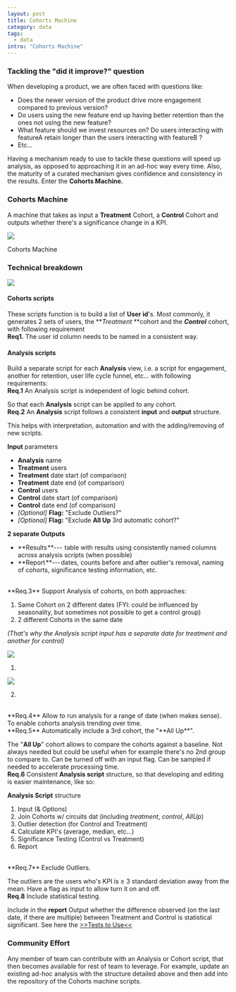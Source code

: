 ```yaml
---
layout: post
title: Cohorts Machine
category: data
tags:
  - data
intro: "Cohorts Machine"
---
```


### Tackling the "did it improve?" question

When developing a product, we are often faced with questions like:

-   Does the newer version of the product drive more engagement compared to previous version?
-   Do users using the new feature end up having better retention than the ones not using the new feature?
-   What feature should we invest resources on? Do users interacting with featureA retain longer than the users interacting with featureB ?
-   Etc... 

Having a mechanism ready to use to tackle these questions will speed up analysis, as opposed to approaching it in an ad-hoc way every time. Also, the maturity of a curated mechanism gives confidence and consistency in the results. Enter the **Cohorts Machine.**

### Cohorts Machine

A machine that takes as input a **Treatment** Cohort, a **Control** Cohort and outputs whether there's a significance change in a KPI.

![](https://cdn-images-1.medium.com/max/900/1*YZkSzPJnjTPoz_5gypVobA.png)

Cohorts Machine

### Technical breakdown

![](https://cdn-images-1.medium.com/max/900/1*q97GhbprWpxc89No9ZOOQg.png)

#### Cohorts scripts

These scripts function is to build a list of **User id**'s. Most commonly, it generates 2 sets of users, the ***Treatment* **cohort and the ***Control*** cohort, with following requirement
<br/>
**Req1.** The user id column needs to be named in a consistent way.

#### Analysis scripts

Build a separate script for each **Analysis** view, i.e. a script for engagement, another for retention, user life cycle funnel, etc... with following requirements:
<br/>
**Req.1** An Analysis script is independent of logic behind cohort. 

So that each **Analysis** script can be applied to any cohort.
<br/>
**Req.2** An **Analysis** script follows a consistent **input** and **output** structure.

This helps with interpretation, automation and with the adding/removing of new scripts.

**Input** parameters

-   **Analysis** name
-   **Treatment** users
-   **Treatment** date start (of comparison)
-   **Treatment** date end (of comparison)
-   **Control** users
-   **Control** date start (of comparison)
-   **Control** date end (of comparison)
-   *[Optional]* **Flag:** "Exclude Outliers?"
-   *[Optional]* **Flag:** "Exclude **All Up** 3rd automatic cohort?"

**2 separate Outputs**

-   **Results **---  table with results using consistently named columns across analysis scripts (when possible)
-   **Report **--- dates, counts before and after outlier's removal, naming of cohorts, significance testing information, etc.
<br/>
**Req.3** Support Analysis of cohorts, on both approaches:

1.  Same Cohort on 2 different dates (FYI: could be influenced by seasonality, but sometimes not possible to get a control group)
2.  2 different Cohorts in the same date

*(That's why the Analysis script input has a separate date for treatment and another for control)*

![](https://cdn-images-1.medium.com/max/900/1*LKkgxqMqZVsquqZlizhq_w.png)

1.

![](https://cdn-images-1.medium.com/max/900/1*sLWIDn2PCB2Z6X95bHcxCg.png)

2.
<br/>
**Req.4** Allow to run analysis for a range of date (when makes sense). To enable cohorts analysis trending over time.
<br/>
**Req.5** Automatically include a 3rd cohort, the "**All Up**". 

The "**All Up**" cohort allows to compare the cohorts against a baseline. Not always needed but could be useful when for example there's no 2nd group to compare to. Can be turned off with an input flag. Can be sampled if needed to accelerate processing time.
<br/>
**Req.6** Consistent **Analysis script** structure, so that developing and editing is easier maintenance, like so:

**Analysis Script** structure

1.  Input (& Options)
2.  Join Cohorts w/ circuits dat (including *treatment*, *control*, *AllUp*)
3.  Outlier detection (for Control and Treatment)
4.  Calculate KPI's (average, median, etc...)
5.  Significance Testing (Control vs Treatment)
6.  Report
<br/>
**Req.7** Exclude Outliers. 

The outliers are the users who's KPI is ≥ 3 standard deviation away from the mean. Have a flag as input to allow turn it on and off.
<br/>
**Req.8** Include statistical testing. 

Include in the **report** Output whether the difference observed (on the last date, if there are multiple) between Treatment and Control is statistical significant. See here the [>>Tests to Use<<](https://medium.com/@al3xandr3/statistical-significance-c9a2364c28a6)

### Community Effort

Any member of team can contribute with an Analysis or Cohort script, that then becomes available for rest of team to leverage. For example, update an existing ad-hoc analysis with the structure detailed above and then add into the repository of the Cohorts machine scripts.